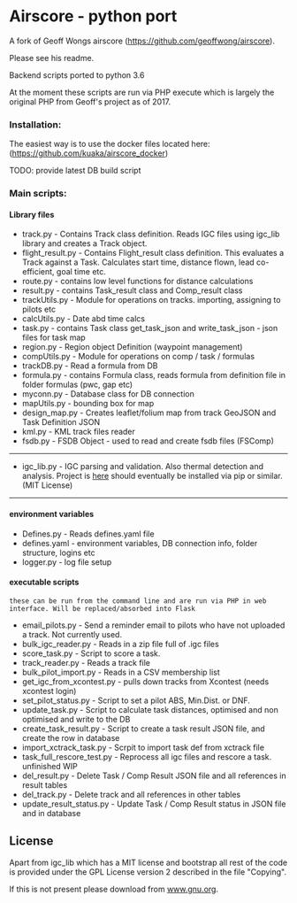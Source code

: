 # Airscore - python port

A fork of Geoff Wongs airscore (https://github.com/geoffwong/airscore).

Please see his readme.

Backend scripts ported to python 3.6

At the moment these scripts are run via PHP execute which is largely the original PHP from Geoff's project as of 2017.

### Installation:

The easiest way is to use the docker files located here: (https://github.com/kuaka/airscore_docker)

TODO: provide latest DB build script


### Main scripts:

#### Library files
- track.py - Contains Track class definition. Reads IGC files using igc_lib library and creates a Track object.
- flight_result.py - Contains Flight_result class definition. This evaluates a Track against a Task. Calculates start time, distance flown, lead co-efficient, goal time etc. 
- route.py - contains low level functions for distance calculations
- result.py - contains Task_result class and Comp_result class
- trackUtils.py - Module for operations on tracks. importing, assigning to pilots etc
- calcUtils.py - Date abd time calcs
- task.py - contains Task class get_task_json and write_task_json - json files for task map
- region.py - Region object Definition (waypoint management)
- compUtils.py - Module for operations on comp / task / formulas
- trackDB.py - Read a formula from DB
- formula.py - contains Formula class, reads formula from definition file in folder formulas (pwc, gap etc)
- myconn.py - Database class for DB connection
- mapUtils.py - bounding box for map
- design_map.py - Creates leaflet/folium map from track GeoJSON and Task Definition JSON
- kml.py - KML track files reader
- fsdb.py - FSDB Object - used to read and create fsdb files (FSComp)
------------------------
- igc_lib.py - IGC parsing and validation. Also thermal detection and analysis. Project is [here](https://github.com/xiadz/igc_lib) should eventually be installed via pip or similar. (MIT License)
------------------------
#### environment variables
- Defines.py - Reads defines.yaml file
- defines.yaml - environment variables, DB connection info, folder structure, logins etc 
- logger.py - log file setup

#### executable scripts
    these can be run from the command line and are run via PHP in web interface. Will be replaced/absorbed into Flask
- email_pilots.py - Send a reminder email to pilots who have not uploaded a track. Not currently used.
- bulk_igc_reader.py - Reads in a zip file full of .igc files
- score_task.py - Script to score a task.
- track_reader.py - Reads a track file
- bulk_pilot_import.py - Reads in a CSV membership list
- get_igc_from_xcontest.py - pulls down tracks from Xcontest (needs xcontest login)
- set_pilot_status.py - Script to set a pilot ABS, Min.Dist. or DNF.
- update_task.py - Script to calculate task distances, optimised and non optimised and write to the DB
- create_task_result.py - Script to create a task result JSON file, and create the row in database
- import_xctrack_task.py - Scrpit to import task def from xctrack file
- task_full_rescore_test.py - Reprocess all igc files and rescore a task. unfinished WIP	
- del_result.py - Delete Task / Comp Result JSON file and all references in result tables
- del_track.py - Delete track and all references in other tables
- update_result_status.py - Update Task / Comp Result status in JSON file and in database

## License
Apart from igc_lib which has a MIT license and bootstrap all rest of the code is provided under the GPL License version 2 described in the file "Copying".

If this is not present please download from www.gnu.org.
